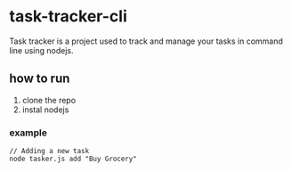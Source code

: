 # task-tracker-cli

Task tracker is a project used to track and manage your tasks in command line using nodejs.

## how to run
1. clone the repo
2. instal nodejs

### example 
```
// Adding a new task
node tasker.js add "Buy Grocery"



```

